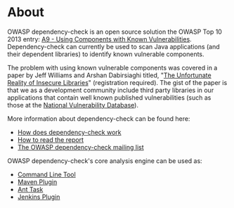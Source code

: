 About
====================
OWASP dependency-check is an open source solution the OWASP Top 10 2013 entry: [A9 -
Using Components with Known Vulnerabilities](https://www.owasp.org/index.php/Top_10_2013-A9-Using_Components_with_Known_Vulnerabilities).
Dependency-check can currently be used to scan Java applications (and their
dependent libraries) to identify known vulnerable components.

The problem with using known vulnerable components was covered in a paper by Jeff
Williams and Arshan Dabirsiaghi titled, "[The Unfortunate Reality of Insecure
Libraries](http://www1.contrastsecurity.com/the-unfortunate-reality-of-insecure-libraries?&amp;__hssc=92971330.1.1412763139545&amp;__hstc=92971330.5d71a97ce2c038f53e4109bfd029b71e.1412763139545.1412763139545.1412763139545.1&amp;hsCtaTracking=7bbb964b-eac1-454d-9d5b-cc1089659590%7C816e01cf-4d75-449a-8691-bd0c6f9946a5)" (registration required).
The gist of the paper is that we as a development community include third party
libraries in our applications that contain well known published vulnerabilities
\(such as those at the [National Vulnerability Database](http://web.nvd.nist.gov/view/vuln/search)\).

More information about dependency-check can be found here:

* [How does dependency-check work](./internals.html)
* [How to read the report](./thereport.html)
* [The OWASP dependency-check mailing list](./mail-lists.html)

OWASP dependency-check's core analysis engine can be used as:

-  [Command Line Tool](dependency-check-cli/index.html)
-  [Maven Plugin](dependency-check-maven/index.html)
-  [Ant Task](dependency-check-ant/index.html)
-  [Jenkins Plugin](dependency-check-jenkins/index.html)
